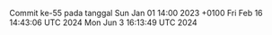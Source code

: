 Commit ke-55 pada tanggal Sun Jan 01 14:00 2023 +0100
Fri Feb 16 14:43:06 UTC 2024
Mon Jun  3 16:13:49 UTC 2024
